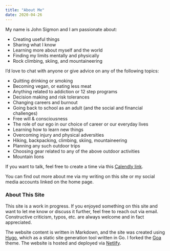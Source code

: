```yaml
---
title: "About Me"
date: 2020-04-26
---
```


My name is John Sigmon and I am passionate about:

- Creating useful things
- Sharing what I know
- Learning more about myself and the world
- Finding my limits mentally and physically
- Rock climbing, skiing, and mountaineering

I’d love to chat with anyone or give advice on any of the following topics:
- Quitting drinking or smoking
- Becoming vegan, or eating less meat
- Anything related to addiction or 12 step programs
- Decision making and risk tolerances
- Changing careers and burnout
- Going back to school as an adult (and the social and financial challenges)
- Free will & consciousness
- The role of our ego in our choice of career or our everyday lives
- Learning how to learn new things
- Overcoming injury and physical adversities
- Hiking, backpacking, climbing, skiing, mountaineering
- Planning any such outdoor trips
- Choosing gear related to any of the above outdoor activities
- Mountain lions

If you want to talk, feel free to create a time via this [Calendly link](https://calendly.com/johnsigmon1/chat).

You can find out more about me via my writing on this site or my social media accounts linked on the home page. 

### About This Site

This site is a work in progress. If you enjoyed something on this site and want to let me know or discuss it further, feel free to reach out via email. Constructive criticism, typos, etc. are always welcome and in fact appreciated.

The website content is written in Markdown, and the site was created using [Hugo](https://gohugo.io/), which as a static site generation tool written in Go. I forked the [Goa](https://github.com/shenoybr/hugo-goa) theme. The website is hosted and deployed via [Netlify](https://www.netlify.com/).

